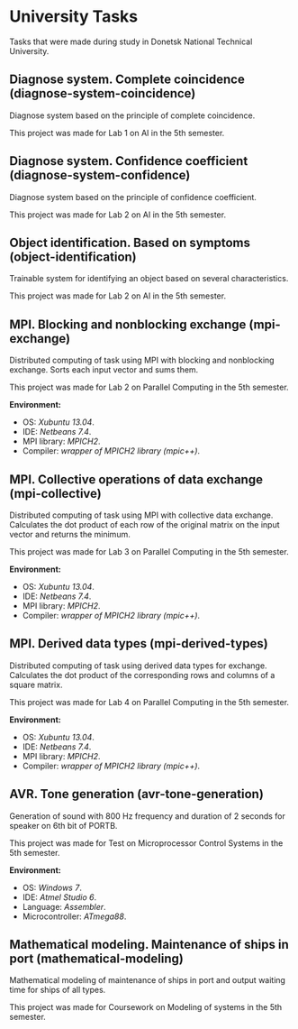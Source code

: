 University Tasks
================

Tasks that were made during study in Donetsk National Technical University.


Diagnose system. Complete coincidence (diagnose-system-coincidence)
-------------------------------------------------------------------

Diagnose system based on the principle of complete coincidence.

This project was made for Lab 1 on AI in the 5th semester.


Diagnose system. Confidence coefficient (diagnose-system-confidence)
--------------------------------------------------------------------

Diagnose system based on the principle of confidence coefficient.

This project was made for Lab 2 on AI in the 5th semester.

Object identification. Based on symptoms (object-identification)
--------------------------------------------------------------------

Trainable system for identifying an object based on several characteristics.

This project was made for Lab 2 on AI in the 5th semester.


MPI. Blocking and nonblocking exchange (mpi-exchange)
-----------------------------------------------------

Distributed computing of task using MPI with blocking and nonblocking exchange. Sorts each input vector and sums them.

This project was made for Lab 2 on Parallel Computing in the 5th semester.

**Environment:**
* OS: *Xubuntu 13.04*.
* IDE: *Netbeans 7.4*.
* MPI library: *MPICH2*.
* Compiler: *wrapper of MPICH2 library (mpic++)*.


MPI. Collective operations of data exchange (mpi-collective)
------------------------------------------------------------

Distributed computing of task using MPI with collective data exchange. Calculates the dot product of each row of the original matrix on the input vector and returns the minimum.

This project was made for Lab 3 on Parallel Computing in the 5th semester.

**Environment:**
* OS: *Xubuntu 13.04*.
* IDE: *Netbeans 7.4*.
* MPI library: *MPICH2*.
* Compiler: *wrapper of MPICH2 library (mpic++)*.


MPI. Derived data types (mpi-derived-types)
-------------------------------------------

Distributed computing of task using derived data types for exchange. Calculates the dot product of the corresponding 
rows and columns of a square matrix.

This project was made for Lab 4 on Parallel Computing in the 5th semester.

**Environment:**
* OS: *Xubuntu 13.04*.
* IDE: *Netbeans 7.4*.
* MPI library: *MPICH2*.
* Compiler: *wrapper of MPICH2 library (mpic++)*.


AVR. Tone generation (avr-tone-generation)
------------------------------------------

Generation of sound with 800 Hz frequency and duration of 2 seconds for speaker on 6th bit of PORTB.

This project was made for Test on Microprocessor Control Systems in the 5th semester.

**Environment:**
* OS: *Windows 7*.
* IDE: *Atmel Studio 6*.
* Language: *Assembler*.
* Microcontroller: *ATmega88*.


Mathematical modeling. Maintenance of ships in port (mathematical-modeling)
---------------------------------------------------------------------------

Mathematical modeling of maintenance of ships in port and output waiting time for ships of all types.

This project was made for Coursework on Modeling of systems in the 5th semester.